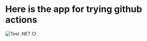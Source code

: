 # Here is the app for trying github actions

![Test .NET CI](https://github.com/regata-jinr/TestAutoUpdateRepo/workflows/MyFirstAction/badge.svg)